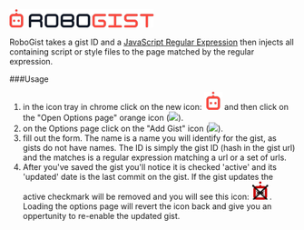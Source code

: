 <img src="https://raw.githubusercontent.com/rlemon/RoboGist/master/logo-main.png" />  

RoboGist takes a gist ID and a [JavaScript Regular Expression](https://developer.mozilla.org/en/docs/Web/JavaScript/Guide/Regular_Expressions) then injects all containing script or style files to the page matched by the regular expression.  

###Usage  
1) in the icon tray in chrome click on the new icon: <img src="https://raw.githubusercontent.com/rlemon/RoboGist/master/icon.png" /> and then click on the "Open Options page" orange icon (<img src="http://i.imgur.com/Y9UWh4q.png" />).    
2) on the Options page click on the "Add Gist" icon (<img src="http://i.imgur.com/jNzg90i.png" />).  
3) fill out the form. The name is a name you will identify for the gist, as gists do not have names. The ID is simply the gist ID (hash in the gist url) and the matches is a regular expression matching a url or a set of urls.    
4) After you've saved the gist you'll notice it is checked 'active' and its 'updated' date is the last commit on the gist. If the gist updates the active checkmark will be removed and you will see this icon: <img src="https://raw.githubusercontent.com/rlemon/RoboGist/master/icon-alt.png" />. Loading the options page will revert the icon back and give you an oppertunity to re-enable the updated gist. 
